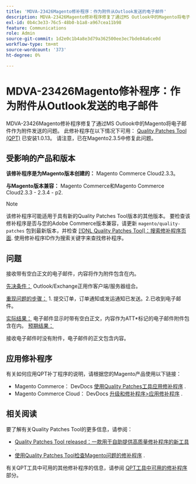 ```yaml
---
title: 'MDVA-23426Magento修补程序：作为附件从Outlook发送的电子邮件'
description: MDVA-23426Magento修补程序修复了通过MS Outlook中的Magento将电子邮件作为附件发送的问题。 安装[Quality Patches Tool (QPT)](/help/announcements/adobe-commerce-announcements/magento-quality-patches-released-new-tool-to-self-serve-quality-patches.md) 1.0.13后，即可使用此修补程序。 请注意，已在Magento2.3.5中修复此问题。
exl-id: 0b4c3e33-76c5-48b0-b1a8-a967cea11b98
feature: Communications
role: Admin
source-git-commit: 1d2e0c1b4a8e3d79a362500ee3ec7bde84a6ce0d
workflow-type: tm+mt
source-wordcount: '373'
ht-degree: 0%

---
```


# MDVA-23426Magento修补程序：作为附件从Outlook发送的电子邮件

MDVA-23426Magento修补程序修复了通过MS Outlook中的Magento将电子邮件作为附件发送的问题。 此修补程序在以下情况下可用： [Quality Patches Tool (QPT)](/help/announcements/adobe-commerce-announcements/magento-quality-patches-released-new-tool-to-self-serve-quality-patches.md) 已安装1.0.13。 请注意，已在Magento2.3.5中修复此问题。

## 受影响的产品和版本

**该修补程序是为Magento版本创建的：** Magento Commerce Cloud2.3.3。

**与Magento版本兼容：** Magento Commerce和Magento Commerce Cloud2.3.3 - 2.3.4 - p2.

>[!NOTE]
>
>该修补程序可能适用于具有新的Quality Patches Tool版本的其他版本。 要检查该修补程序是否与您的Adobe Commerce版本兼容，请更新 `magento/quality-patches` 包到最新版本，并检查 [[!DNL Quality Patches Tool]：搜索修补程序页面](https://devdocs.magento.com/quality-patches/tool.html#patch-grid). 使用修补程序ID作为搜索关键字来查找修补程序。

## 问题

接收带有空白正文的电子邮件，内容将作为附件包含在内。

<u>先决条件：</u> Outlook/Exchange正用作客户端/服务器组合。

<u>重现问题的步骤：</u> 1. 提交订单，订单通知或发运通知已发送。2.已收到电子邮件。

<u>实际结果：</u> 电子邮件显示时带有空白正文，内容作为ATT\*标记的电子邮件附件包含在内。 <u>预期结果：</u>

接收电子邮件时没有附件，电子邮件的正文包含内容。

## 应用修补程序

有关如何应用QPT补丁程序的说明，请根据您的Magento产品使用以下链接：

* Magento Commerce： DevDocs [使用Quality Patches工具应用修补程序](https://devdocs.magento.com/guides/v2.4/comp-mgr/patching/mqp.html) .
* Magento Commerce Cloud： DevDocs [升级和修补程序>应用修补程序](https://devdocs.magento.com/cloud/project/project-patch.html) .

## 相关阅读

要了解有关Quality Patches Tool的更多信息，请参阅：

* [Quality Patches Tool released：一款用于自助提供高质量修补程序的新工具](/help/announcements/adobe-commerce-announcements/magento-quality-patches-released-new-tool-to-self-serve-quality-patches.md) .
* [使用Quality Patches Tool检查Magento问题的修补程序](/help/support-tools/patches-available-in-qpt-tool/check-patch-for-magento-issue-with-magento-quality-patches.md) .

有关QPT工具中可用的其他修补程序的信息，请参阅 [QPT工具中可用的修补程序](https://support.magento.com/hc/en-us/sections/360010506631-Patches-available-in-QPT-tool-) 部分。
